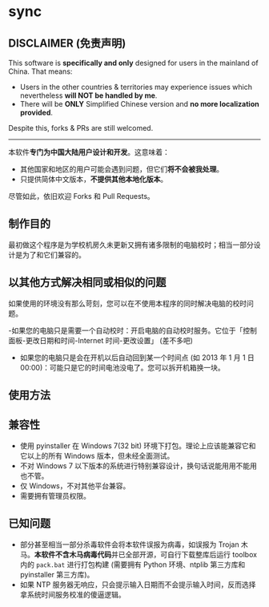 # sync

## DISCLAIMER (免责声明)

This software is **specifically and only** designed for users in the mainland of China. That means:

- Users in the other countries & territories may experience issues which nevertheless **will NOT be handled by me**.
- There will be **ONLY** Simplified Chinese version and **no more localization provided**.

Despite this, forks & PRs are still welcomed.

---

本软件**专门为中国大陆用户设计和开发**。这意味着：

- 其他国家和地区的用户可能会遇到问题，但它们**将不会被我处理**。
- 只提供简体中文版本，**不提供其他本地化版本**。

尽管如此，依旧欢迎 Forks 和 Pull Requests。

## 制作目的

最初做这个程序是为学校机房久未更新又拥有诸多限制的电脑校时；相当一部分设计是为了和它们兼容的。

## 以其他方式解决相同或相似的问题

如果使用的环境没有那么苛刻，您可以在不使用本程序的同时解决电脑的校时问题。

-如果您的电脑只是需要一个自动校时：开启电脑的自动校时服务。它位于「控制面板-更改日期和时间-Internet 时间-更改设置」 (差不多吧)
- 如果您的电脑只是会在开机以后自动回到某一个时间点 (如 2013 年 1 月 1 日 00:00)：可能只是它的时间电池没电了。您可以拆开机箱换一块。

## 使用方法

## 兼容性

- 使用 pyinstaller 在 Windows 7(32 bit) 环境下打包。理论上应该能兼容它和它以上的所有 Windows 版本，但未经全面测试。
- 不对 Windows 7 以下版本的系统进行特别兼容设计，换句话说能用用不能用也不管。
- 仅 Windows，不对其他平台兼容。
- 需要拥有管理员权限。

## 已知问题

- 部分甚至相当一部分杀毒软件会将本软件误报为病毒，如误报为 Trojan 木马。**本软件不含木马病毒代码**并已全部开源，可自行下载整库后运行 toolbox 内的 `pack.bat` 进行打包构建 (需要拥有 Python 环境、ntplib 第三方库和 pyinstaller 第三方库)。
- 如果 NTP 服务器无响应，只会提示输入日期而不会提示输入时间，反而选择拿系统时间服务校准的傻逼逻辑。

